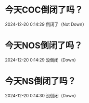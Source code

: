 # 今天COC倒闭了吗？

2024-12-20 0:14:29 倒闭了（Not Down）

# 今天NOS倒闭了吗？

2024-12-20 0:14:29 没倒闭（Down）

# 今天NS倒闭了吗？

2024-12-20 0:14:30 没倒闭（Down）

